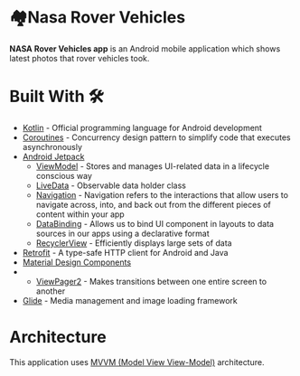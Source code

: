 # 🏘️Nasa Rover Vehicles

<strong>NASA Rover Vehicles app</strong> is an Android mobile application which shows latest photos that rover vehicles took.

# Built With 🛠

* <a href="https://kotlinlang.org/">Kotlin</a> - Official programming language for Android development
* <a href="https://developer.android.com/kotlin/coroutines">Coroutines</a> - Concurrency design pattern to simplify code that executes asynchronously
* <a href="https://developer.android.com/jetpack">Android Jetpack</a>
  * <a href="https://developer.android.com/topic/libraries/architecture/viewmodel">ViewModel</a> - Stores and manages UI-related data in a lifecycle conscious way
  * <a href="https://developer.android.com/topic/libraries/architecture/livedata">LiveData</a> - Observable data holder class
  * <a href="https://developer.android.com/guide/navigation">Navigation</a> - Navigation refers to the interactions that allow users to navigate across, into, and back out from the different pieces of content within your app
  * <a href="https://developer.android.com/topic/libraries/data-binding">DataBinding</a> - Allows us to bind UI component in layouts to data sources in our apps using a declarative format
  * <a href="https://developer.android.com/guide/topics/ui/layout/recyclerview">RecyclerView</a> - Efficiently displays large sets of data
* <a href="https://github.com/square/retrofit">Retrofit</a> - A type-safe HTTP client for Android and Java
* <a href="https://material.io/develop/android">Material Design Components</a>
* * <a href="https://developer.android.com/training/animation/screen-slide-2">ViewPager2</a> - Makes transitions between one entire screen to another 
* <a href="https://github.com/bumptech/glide">Glide</a> - Media management and image loading framework

# Architecture

This application uses <a href="https://developer.android.com/topic/architecture#recommended-app-arch">MVVM (Model View View-Model)</a> architecture.
